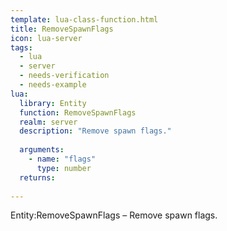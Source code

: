 ```yaml
---
template: lua-class-function.html
title: RemoveSpawnFlags
icon: lua-server
tags:
  - lua
  - server
  - needs-verification
  - needs-example
lua:
  library: Entity
  function: RemoveSpawnFlags
  realm: server
  description: "Remove spawn flags."
  
  arguments:
    - name: "flags"
      type: number
  returns:
    
---
```


<div class="lua__search__keywords">
Entity:RemoveSpawnFlags &#x2013; Remove spawn flags.
</div>
